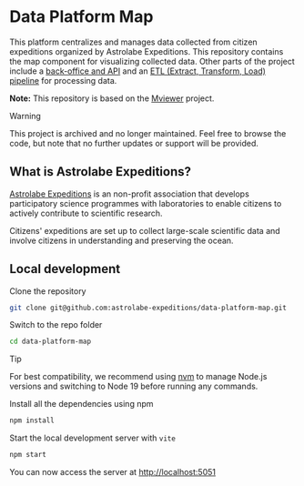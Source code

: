 # Data Platform Map

This platform centralizes and manages data collected from citizen expeditions organized by Astrolabe Expeditions. This repository contains the map component for visualizing collected data. Other parts of the project include a [back-office and API](https://github.com/astrolabe-expeditions/data-platform-frontend) and an [ETL (Extract, Transform, Load) pipeline](https://github.com/astrolabe-expeditions/data-platform-processing) for processing data.

**Note:** This repository is based on the [Mviewer](https://github.com/mviewer/mviewer) project.

> [!WARNING]
> This project is archived and no longer maintained.
> Feel free to browse the code, but note that no further updates or support will be provided.

## What is Astrolabe Expeditions?

[Astrolabe Expeditions](https://www.astrolabe-expeditions.org/) is an non-profit association that develops participatory science programmes with
laboratories to enable citizens to actively contribute to scientific research.

Citizens' expeditions are set up to collect large-scale scientific data and involve citizens in understanding and preserving the ocean.

## Local development

Clone the repository

```sh
git clone git@github.com:astrolabe-expeditions/data-platform-map.git
```

Switch to the repo folder

```sh
cd data-platform-map
```

> [!TIP]
> For best compatibility, we recommend using [nvm](https://github.com/nvm-sh/nvm) to manage Node.js versions and switching to Node 19 before running any commands.

Install all the dependencies using npm

```sh
npm install
```

Start the local development server with `vite`

```sh
npm start
```

You can now access the server at [http://localhost:5051](http://localhost:5051)
